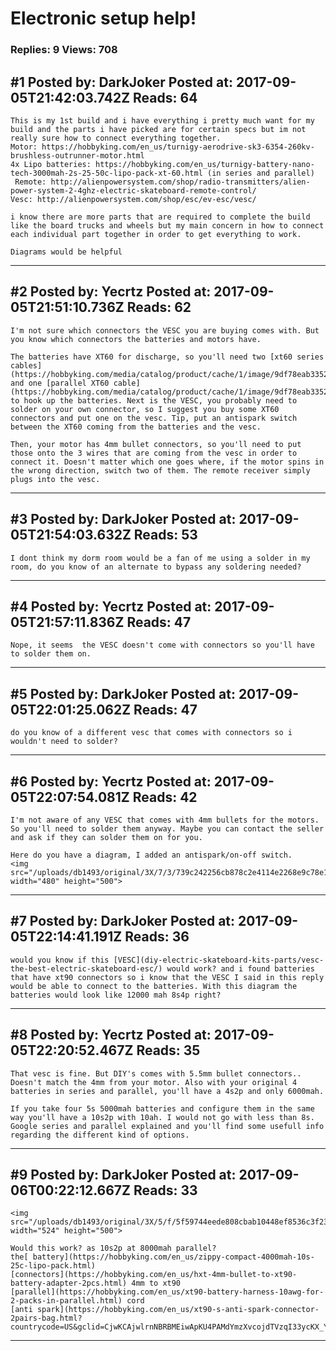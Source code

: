 # Electronic setup help!

### Replies: 9 Views: 708

## \#1 Posted by: DarkJoker Posted at: 2017-09-05T21:42:03.742Z Reads: 64

```
This is my 1st build and i have everything i pretty much want for my build and the parts i have picked are for certain specs but im not really sure how to connect everything together. 
Motor: https://hobbyking.com/en_us/turnigy-aerodrive-sk3-6354-260kv-brushless-outrunner-motor.html
4x Lipo batteries: https://hobbyking.com/en_us/turnigy-battery-nano-tech-3000mah-2s-25-50c-lipo-pack-xt-60.html (in series and parallel)
 Remote: http://alienpowersystem.com/shop/radio-transmitters/alien-power-system-2-4ghz-electric-skateboard-remote-control/
Vesc: http://alienpowersystem.com/shop/esc/ev-esc/vesc/

i know there are more parts that are required to complete the build like the board trucks and wheels but my main concern in how to connect each individual part together in order to get everything to work. 

Diagrams would be helpful
```

---
## \#2 Posted by: Yecrtz Posted at: 2017-09-05T21:51:10.736Z Reads: 62

```
I'm not sure which connectors the VESC you are buying comes with. But you know which connectors the batteries and motors have.

The batteries have XT60 for discharge, so you'll need two [xt60 series cables](https://hobbyking.com/media/catalog/product/cache/1/image/9df78eab33525d08d6e5fb8d27136e95/1/0/10264.jpg) and one [parallel XT60 cable](https://hobbyking.com/media/catalog/product/cache/1/image/9df78eab33525d08d6e5fb8d27136e95/1/0/10265.jpg) to hook up the batteries. Next is the VESC, you probably need to solder on your own connector, so I suggest you buy some XT60 connectors and put one on the vesc. Tip, put an antispark switch between the XT60 coming from the batteries and the vesc. 

Then, your motor has 4mm bullet connectors, so you'll need to put those onto the 3 wires that are coming from the vesc in order to connect it. Doesn't matter which one goes where, if the motor spins in the wrong direction, switch two of them. The remote receiver simply plugs into the vesc.
```

---
## \#3 Posted by: DarkJoker Posted at: 2017-09-05T21:54:03.632Z Reads: 53

```
I dont think my dorm room would be a fan of me using a solder in my room, do you know of an alternate to bypass any soldering needed?
```

---
## \#4 Posted by: Yecrtz Posted at: 2017-09-05T21:57:11.836Z Reads: 47

```
Nope, it seems  the VESC doesn't come with connectors so you'll have to solder them on.
```

---
## \#5 Posted by: DarkJoker Posted at: 2017-09-05T22:01:25.062Z Reads: 47

```
do you know of a different vesc that comes with connectors so i wouldn't need to solder?
```

---
## \#6 Posted by: Yecrtz Posted at: 2017-09-05T22:07:54.081Z Reads: 42

```
I'm not aware of any VESC that comes with 4mm bullets for the motors. So you'll need to solder them anyway. Maybe you can contact the seller and ask if they can solder them on for you.

Here do you have a diagram, I added an antispark/on-off switch. 
<img src="/uploads/db1493/original/3X/7/3/739c242256cb878c2e4114e2268e9c78e12fefa9.png" width="480" height="500">
```

---
## \#7 Posted by: DarkJoker Posted at: 2017-09-05T22:14:41.191Z Reads: 36

```
would you know if this [VESC](diy-electric-skateboard-kits-parts/vesc-the-best-electric-skateboard-esc/) would work? and i found batteries that have xt90 connectors so i know that the VESC I said in this reply would be able to connect to the batteries. With this diagram the batteries would look like 12000 mah 8s4p right?
```

---
## \#8 Posted by: Yecrtz Posted at: 2017-09-05T22:20:52.467Z Reads: 35

```
That vesc is fine. But DIY's comes with 5.5mm bullet connectors.. Doesn't match the 4mm from your motor. Also with your original 4 batteries in series and parallel, you'll have a 4s2p and only 6000mah.

If you take four 5s 5000mah batteries and configure them in the same way you'll have a 10s2p with 10ah. I would not go with less than 8s. Google series and parallel explained and you'll find some usefull info regarding the different kind of options.
```

---
## \#9 Posted by: DarkJoker Posted at: 2017-09-06T00:22:12.667Z Reads: 33

```
<img src="/uploads/db1493/original/3X/5/f/5f59744eede808cbab10448ef8536c3f230c4b4b.png" width="524" height="500">

Would this work? as 10s2p at 8000mah parallel?
the[ battery](https://hobbyking.com/en_us/zippy-compact-4000mah-10s-25c-lipo-pack.html)
[connectors](https://hobbyking.com/en_us/hxt-4mm-bullet-to-xt90-battery-adapter-2pcs.html) 4mm to xt90
[parallel](https://hobbyking.com/en_us/xt90-battery-harness-10awg-for-2-packs-in-parallel.html) cord
[anti spark](https://hobbyking.com/en_us/xt90-s-anti-spark-connector-2pairs-bag.html?countrycode=US&gclid=CjwKCAjwlrnNBRBMEiwApKU4PAMdYmzXvcojdTVzqI33ycKX_Y6ZbiTnPSQuoHdD2dPpmykYa16YyxoCsmUQAvD_BwE&gclsrc=aw.ds)
```

---
